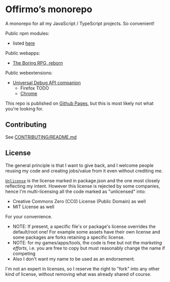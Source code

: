 # Offirmo’s monorepo

A monorepo for all my JavaScript / TypeScript projects. So convenient!

Public npm modules:
* listed [here](https://offirmo-monorepo.netlify.app/public/modules-directory/index.html)

Public webapps:
* [The Boring RPG, reborn](https://www.online-adventur.es/apps/the-boring-rpg/)

Public webextensions:
* [Universal Debug API companion](4-tools/universal-debug-api-companion-webextension/README.md)
  * Firefox TODO
  * [Chrome](https://chrome.google.com/webstore/detail/offirmo%E2%80%99s-universal-web-d/cnbgbjmliafldggmfijmnbpdiikcalnl)


This repo is published on [Github Pages](https://www.offirmo.net/offirmo-monorepo/), but this is most likely not what you're looking for.


## Contributing
See [CONTRIBUTING/README.md](./stack--2022/0-CONTRIBUTING/01-intro.md)


## License

The general principle is that I want to give back,
and I welcome people reusing my code and creating jobs/value from it even without crediting me.

[`Unlicense`](https://unlicense.org/) is the license marked in package.json and the one most closely reflecting my intent. However this license is rejected by some companies, hence I'm multi-licensing all the code marked as "unlicensed" into:
* Creative Commons Zero (CC0) License (Public Domain) as well
* MIT License as well

For your convenience.

* NOTE: If present, a specific file's or package's license overrides the default/root one! For example some assets have their own license and some packages are forks retaining a specific license.
* NOTE: for my games/apps/tools, the code is free but not the *marketing efforts*, i.e. you are free to copy but must reasonably change the name if competing
* Also I don't want my name to be used as an endorsement.

I'm not an expert in licenses, so I reserve the right to "fork" into any other kind of license, without removing what was already shared of course.
